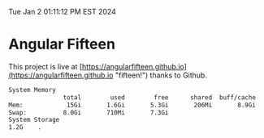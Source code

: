 Tue Jan  2 01:11:12 PM EST 2024

# Angular Fifteen


This project is live at [https://angularfifteen.github.io](https://angularfifteen.github.io "fifteen!") thanks to Github.

```bash
System Memory
               total        used        free      shared  buff/cache   available
Mem:            15Gi       1.6Gi       5.3Gi       206Mi       8.9Gi        13Gi
Swap:          8.0Gi       710Mi       7.3Gi
System Storage
1.2G	.
```
```bash
